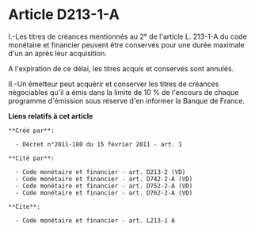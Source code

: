 # Article D213-1-A

I.-Les titres de créances mentionnés au 2° de l'article L. 213-1-A du code monétaire et financier peuvent être conservés pour
une durée maximale d'un an après leur acquisition.

A l'expiration de ce délai, les titres acquis et conservés sont annulés. 

II.-Un émetteur peut acquérir et conserver les titres de créances négociables qu'il a émis dans la limite de 10 % de
l'encours de chaque programme d'émission sous réserve d'en informer la Banque de France.

**Liens relatifs à cet article**

	**Créé par**:

	  - Décret n°2011-180 du 15 février 2011 - art. 1

	**Cité par**:

	  - Code monétaire et financier - art. D213-2 (VD)
	  - Code monétaire et financier - art. D742-2-A (VD)
	  - Code monétaire et financier - art. D752-2-A (VD)
	  - Code monétaire et financier - art. D762-2-A (VD)

	**Cite**:

	  - Code monétaire et financier - art. L213-1 A
